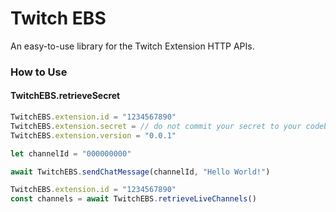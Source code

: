 # Twitch EBS #

An easy-to-use library for the Twitch Extension HTTP APIs.

### How to Use ###

#### TwitchEBS.retrieveSecret ####

```js
TwitchEBS.extension.id = "1234567890"
TwitchEBS.extension.secret = // do not commit your secret to your codebase!
TwitchEBS.extension.version = "0.0.1"

let channelId = "000000000"

await TwitchEBS.sendChatMessage(channelId, "Hello World!")
```

```js
TwitchEBS.extension.id = "1234567890"
const channels = await TwitchEBS.retrieveLiveChannels()
```

